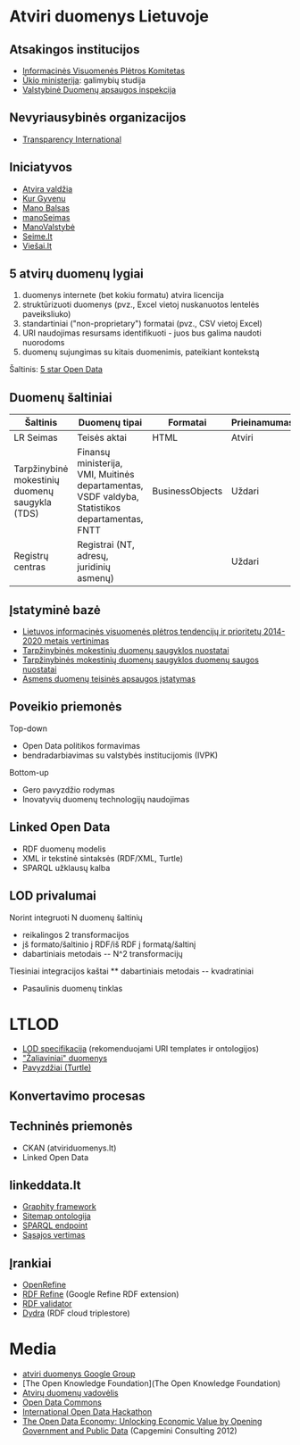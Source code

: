 Atviri duomenys Lietuvoje
=========================

Atsakingos institucijos
-----------------------

* [Informacinės Visuomenės Plėtros Komitetas](http://opendata.gov.lt)
* [Ūkio ministerija](http://data.ukmin.lt/apie.html): galimybių studija
* [Valstybinė Duomenų apsaugos inspekcija](http://www.ada.lt)

Nevyriausybinės organizacijos
-----------------------------

* [Transparency International](http://transparency.lt)

Iniciatyvos
-----------

* [Atvira valdžia](http://atviravaldzia.org)
* [Kur Gyvenu](http://kurgyvenu.lt)
* [Mano Balsas](http://www.manobalsas.lt)
* [manoSeimas](http://manoseimas.lt)
* [ManoValstybė](http://manovalstybe.lt)
* [Seime.lt](http://seime.lt)
* [Viešai.lt](http://www.viesai.lt)

5 atvirų duomenų lygiai
-----------------------

1. duomenys internete (bet kokiu formatu) atvira licencija
2. struktūrizuoti duomenys (pvz., Excel vietoj nuskanuotos lentelės paveiksliuko)
3. standartiniai ("non-proprietary") formatai (pvz., CSV vietoj Excel)
4. URI naudojimas resursams identifikuoti - juos bus galima naudoti nuorodoms
5. duomenų sujungimas su kitais duomenimis, pateikiant kontekstą

Šaltinis: [5 star Open Data](http://5stardata.info)

Duomenų šaltiniai
-----------------

<table>
    <thead>
	<tr>
	    <th>Šaltinis</th>
	    <th>Duomenų tipai</th>
	    <th>Formatai</th>
	    <th>Prieinamumas</th>
	</tr>
    </thead>
    <tbody>
	<tr>
	    <td>LR Seimas</td>
	    <td>Teisės aktai</td>
	    <td>HTML</td>
	    <td>Atviri</td>
	</tr>
	<tr>
	    <td>Tarpžinybinė mokestinių duomenų saugykla (TDS)</td>
	    <td>Finansų ministerija, VMI, Muitinės departamentas, VSDF valdyba, Statistikos departamentas, FNTT</td>
	    <td>BusinessObjects</td>
	    <td>Uždari</td>
	</tr>
	<tr>
	    <td>Registrų centras</td>
	    <td>Registrai (NT, adresų, juridinių asmenų)</td>
	    <td></td>
	    <td>Uždari</td>
	</tr>
    </tbody>
</table>

Įstatyminė bazė
---------------

* [Lietuvos informacinės visuomenės plėtros tendencijų ir prioritetų 2014-2020 metais vertinimas](http://www.ivpk.lt/news/1790/158/Lietuvos-informacines-visuomenes-pletros-tendenciju-ir-prioritetu-2014-2020-metais-vertinimas)
* [Tarpžinybinės mokestinių duomenų saugyklos nuostatai](http://www3.lrs.lt/pls/inter3/dokpaieska.showdoc_l?p_id=303933&p_query=&p_tr2=)
* [Tarpžinybinės mokestinių duomenų saugyklos duomenų saugos nuostatai](http://www3.lrs.lt/pls/inter3/dokpaieska.showdoc_l?p_id=305433&p_query=&p_tr2=)
* [Asmens duomenų teisinės apsaugos įstatymas](http://www3.lrs.lt/pls/inter3/oldsearch.preps2?Condition1=29193&Condition2=)

Poveikio priemonės
------------------

Top-down
* Open Data politikos formavimas
* bendradarbiavimas su valstybės institucijomis (IVPK)

Bottom-up
* Gero pavyzdžio rodymas
* Inovatyvių duomenų technologijų naudojimas

Linked Open Data
----------------

* RDF duomenų modelis
* XML ir tekstinė sintaksės (RDF/XML, Turtle)
* SPARQL užklausų kalba

LOD privalumai
--------------

Norint integruoti N duomenų šaltinių
* reikalingos 2 transformacijos
* įš formato/šaltinio į RDF/iš RDF į formatą/šaltinį
* dabartiniais metodais -- N^2 transformacijų

Tiesiniai integracijos kaštai
** dabartiniais metodais -- kvadratiniai

* Pasaulinis duomenų tinklas

LTLOD
=====

* [LOD specifikacija](../../wiki) (rekomenduojami URI templates ir ontologijos)
* ["Žaliaviniai" duomenys](datasets)
* [Pavyzdžiai (Turtle)](datasets/LTLOD%20examples.ttl)

Konvertavimo procesas
--------------------



Techninės priemonės
-------------------
* CKAN (atviriduomenys.lt)
* Linked Open Data

linkeddata.lt
-------------

* [Graphity framework](http://graphity.org)
* [Sitemap ontologija](src/main/resources/lt/linkeddata/vocabulary/ltlod.ttl)
* [SPARQL endpoint](http://dydra.com/graphity/ltlod/sparql)
* [Sąsajos vertimas](src/main/resources/lt/linkeddata/provider/xslt/translations.rdf)

Įrankiai
--------
* [OpenRefine](https://github.com/OpenRefine/OpenRefine)
* [RDF Refine](http://refine.deri.ie) (Google Refine RDF extension)
* [RDF validator](http://www.rdfabout.com/demo/validator/)
* [Dydra](http://dydra.com) (RDF cloud triplestore)

Media
=====

* [atviri duomenys Google Group](https://groups.google.com/forum/?fromgroups=#!forum/atviriduomenys)
* [The Open Knowledge Foundation](The Open Knowledge Foundation)
* [Atvirų duomenų vadovėlis](http://opendatahandbook.org/lt_LT/index.html)
* [Open Data Commons](http://opendatacommons.org)
* [International Open Data Hackathon](http://opendataday.org)
* [The Open Data Economy: Unlocking Economic Value by Opening Government and Public Data](http://www.capgemini-consulting.com/ebook/The-Open-Data-Economy/files/assets/downloads/publication.pdf) (Capgemini Consulting 2012)